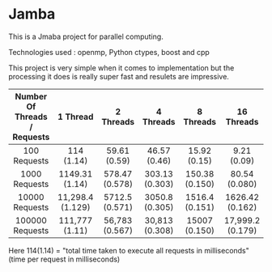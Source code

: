 # Jamba
This is a Jmaba project for parallel computing.

Technologies used : openmp, Python ctypes, boost and cpp
 
 This project is very simple when it comes to implementation but the processing it does is really super fast and resulets are impressive.

| Number Of Threads / Requests  | 1 Thread         | 2 Threads      | 4 Threads      | 8 Threads      | 16 Threads       | 32 Threads     | 64 Threads |
| :---------------------------: |:----------------:| :-------------:| :-------------:| :-------------:| :---------------:| :-------------:| :----------:|
| 100 Requests                  | 114 (1.14) 	   | 59.61 (0.59)   | 46.57 (0.46)   | 15.92 (0.15)   | 9.21 (0.09)      | 7.51 (0.075)   | 7.86 (0.078) |
| 1000 Requests                 | 1149.31 (1.14)   | 578.47 (0.578) | 303.13 (0.303) | 150.38 (0.150) | 80.54 (0.080)    | 54.21 (0.054)  | 41.35 (0.041) |
| 10000 Requests                | 11,298.4 (1.129) | 5712.5 (0.571) | 3050.8 (0.305) | 1516.4 (0.151) | 1626.42 (0.162)  | 1749.4 (0.174) | 1722.53 (0.1722) |
| 100000 Requests  				| 111,777 (1.11)   | 56,783 (0.567) | 30,813 (0.308) | 15007 (0.150)  | 17,999.2 (0.179) | 18,575 (0.185) | 18,202.58 (0.182) |

Here 114(1.14) = "total time taken to execute all requests in milliseconds" (time per request in milliseconds)
